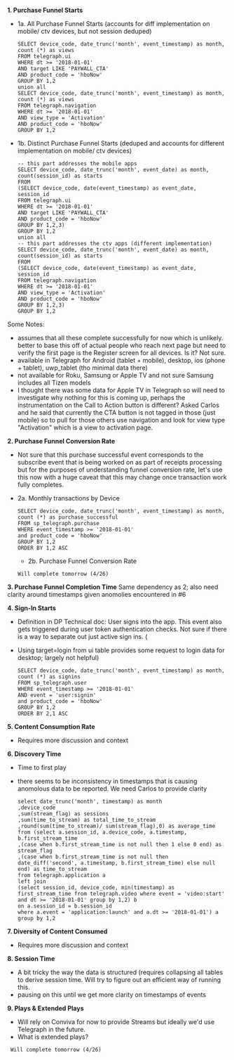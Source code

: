**1.  Purchase Funnel Starts**

* 1a. All Purchase Funnel Starts (accounts for diff implementation on mobile/ ctv devices, but not session deduped)
  ```
  SELECT device_code, date_trunc('month', event_timestamp) as month, count (*) as views 
  FROM telegraph.ui
  WHERE dt >= '2018-01-01'
  AND target LIKE 'PAYWALL_CTA'   
  AND product_code = 'hboNow'
  GROUP BY 1,2
  union all
  SELECT device_code, date_trunc('month', event_timestamp) as month, count (*) as views 
  FROM telegraph.navigation
  WHERE dt >= '2018-01-01'
  AND view_type = 'Activation'  
  AND product_code = 'hboNow'
  GROUP BY 1,2
  ```

* 1b. Distinct Purchase Funnel Starts (deduped and accounts for different implementation on mobile/ ctv devices)
  ```
  -- this part addresses the mobile apps
  SELECT device_code, date_trunc('month', event_date) as month, count(session_id) as starts
  FROM
  (SELECT device_code, date(event_timestamp) as event_date, session_id
  FROM telegraph.ui
  WHERE dt >= '2018-01-01'
  AND target LIKE 'PAYWALL_CTA'   
  AND product_code = 'hboNow'
  GROUP BY 1,2,3)
  GROUP BY 1,2
  union all
  -- this part addresses the ctv apps (different implementation)
  SELECT device_code, date_trunc('month', event_date) as month, count(session_id) as starts
  FROM
  (SELECT device_code, date(event_timestamp) as event_date, session_id
  FROM telegraph.navigation
  WHERE dt >= '2018-01-01'
  AND view_type = 'Activation'  
  AND product_code = 'hboNow'
  GROUP BY 1,2,3)
  GROUP BY 1,2
  ```

Some Notes: 
- assumes that all these complete successfully for now which is unlikely. better to base this off of actual people who reach next page but need to verify the first page is the Register screen for all devices. Is it? Not sure.
- available in Telegraph for Android (tablet + mobile), desktop, ios (phone + tablet), uwp_tablet (tho minimal data there)
- not available for Roku, Samsung or Apple TV and not sure Samsung includes all Tizen models
- I thought there was some data for Apple TV in Telegraph so will need to investigate why nothing for this is coming up, perhaps the instrumentation on the Call to Action button is different? Asked Carlos and he said that currently the CTA button is not tagged in those (just mobile) so to pull for those others use navigation  and look for view type "Activation" which is a view to activation page. 

**2.       Purchase Funnel Conversion Rate**
* Not sure that this purchase successful event corresponds to the subscribe event that is being worked on as part of receipts processing but for the purposes of understanding funnel conversion rate, let's use this now with a huge caveat that this may change once transaction work fully completes.

* 2a. Monthly transactions by Device
  ```
  SELECT device_code, date_trunc('month', event_timestamp) as month, count (*) as purchase_successful
  FROM sp_telegraph.purchase
  WHERE event_timestamp >= '2018-01-01'
  and product_code = 'hboNow'
  GROUP BY 1,2
  ORDER BY 1,2 ASC
  ```
  * 2b. Purchase Funnel Conversion Rate 
  ```
  Will complete tomorrow (4/26)
  ```

**3.       Purchase Funnel Completion Time**
Same dependency as 2; also need clarity around timestamps given anomolies encountered in #6

**4.       Sign-In Starts**
* Definition in DP Technical doc: User signs into the app. This event also gets triggered during user token authentication checks. Not sure if there is a way to separate out just active sign ins. (
* Using target=login from ui table provides some request to login data for desktop; largely not helpful)

  ```
  SELECT device_code, date_trunc('month', event_timestamp) as month, count (*) as signins
  FROM sp_telegraph.user
  WHERE event_timestamp >= '2018-01-01'
  AND event = 'user:signin' 
  and product_code = 'hboNow'
  GROUP BY 1,2
  ORDER BY 2,1 ASC
  ```

**5.       Content Consumption Rate**
* Requires more discussion and context

**6.       Discovery Time**
* Time to first play
* there seems to be inconsistency in timestamps that is causing anomolous data to be reported. We need Carlos to provide clarity

  ```
  select date_trunc('month', timestamp) as month
  ,device_code
  ,sum(stream_flag) as sessions
  ,sum(time_to_stream) as total_time_to_stream
  ,round(sum(time_to_stream)/ sum(stream_flag),0) as average_time
  from (select a.session_id, a.device_code, a.timestamp, b.first_stream_time
  ,(case when b.first_stream_time is not null then 1 else 0 end) as stream_flag
  ,(case when b.first_stream_time is not null then date_diff('second', a.timestamp, b.first_stream_time) else null end) as time_to_stream
  from telegraph.application a
  left join
  (select session_id, device_code, min(timestamp) as first_stream_time from telegraph.video where event = 'video:start' and dt >= '2018-01-01' group by 1,2) b
  on a.session_id = b.session_id
  where a.event = 'application:launch' and a.dt >= '2018-01-01') a
  group by 1,2
  ```

**7.       Diversity of Content Consumed**
* Requires more discussion and context

**8.       Session Time**
* A bit tricky the way the data is structured (requires collapsing all tables to derive session time. Will try to figure out an efficient way of running this.
* pausing on this until we get more clarity on timestamps of events

**9.       Plays & Extended Plays**
* Will rely on Conviva for now to provide Streams but ideally we'd use Telegraph in the future. 
* What is extended plays?

 ```
  Will complete tomorrow (4/26)
  ```
